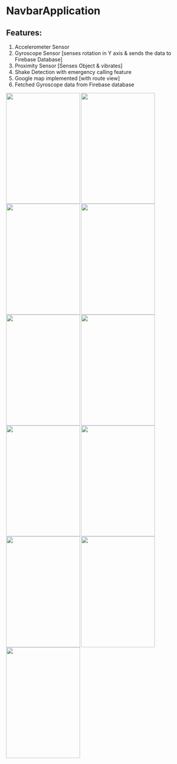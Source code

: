 # NavbarApplication
## Features:
1. Accelerometer Sensor
2. Gyroscope Sensor [senses rotation in Y axis & sends the data to Firebase Database]
3. Proximity Sensor [Senses Object & vibrates]
4. Shake Detection with emergency calling feature
5. Google map implemented [with route view]
6. Fetched Gyroscope data from Firebase database

<a href="url"><img src="https://user-images.githubusercontent.com/38793982/65912703-75d41400-e3f0-11e9-953f-72091c4e6f54.png" align="left" height="300" width="200" ></a> <a href="url"><img src="https://user-images.githubusercontent.com/38793982/65913515-e4fe3800-e3f1-11e9-953d-1596f6087896.png" align="left" height="300" width="200" ></a> <a href="url"><img src="https://user-images.githubusercontent.com/38793982/65913663-1aa32100-e3f2-11e9-8362-497cfd09232a.png" align="left" height="300" width="200" ></a> 

<a href="url"><img src="https://user-images.githubusercontent.com/38793982/65913667-1bd44e00-e3f2-11e9-8b82-65c00de82463.png" align="left" height="300" width="200" ></a> <a href="url"><img src="https://user-images.githubusercontent.com/38793982/65913666-1bd44e00-e3f2-11e9-8756-87c2b70d49a2.png" align="left" height="300" width="200" ></a> <a href="url"><img src="https://user-images.githubusercontent.com/38793982/65913659-18d95d80-e3f2-11e9-9488-fd33e9631c7a.png" align="left" height="300" width="200" ></a> 

<a href="url"><img src="https://user-images.githubusercontent.com/38793982/65913655-1840c700-e3f2-11e9-9b8d-5d2941d717a0.png" align="left" height="300" width="200" ></a> <a href="url"><img src="https://user-images.githubusercontent.com/38793982/65913652-17a83080-e3f2-11e9-8401-c0ebb57cc2fa.png" align="left" height="300" width="200" ></a> <a href="url"><img src="https://user-images.githubusercontent.com/38793982/65913650-170f9a00-e3f2-11e9-9ef9-9ab33bde0716.png" align="left" height="300" width="200" ></a>


<a href="url"><img src="https://user-images.githubusercontent.com/38793982/65913653-1840c700-e3f2-11e9-8034-db27e354aebf.png" align="left" height="300" width="200" ></a> <a href="url"><img src="https://user-images.githubusercontent.com/38793982/65913662-1a0a8a80-e3f2-11e9-8770-7763d6d076bd.png" align="left" height="300" width="200" ></a>
